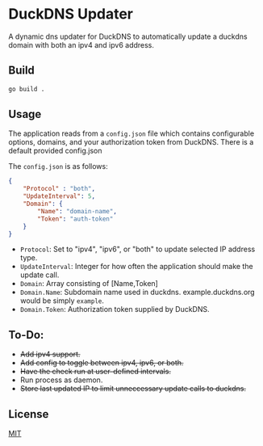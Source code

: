 # DuckDNS Updater

A dynamic dns updater for DuckDNS to automatically update a duckdns domain with both an ipv4 and ipv6 address.

## Build

``` bash
go build .
```

## Usage

The application reads from a `config.json` file which contains configurable options, domains, and your authorization token from DuckDNS.  There is a default provided config.json

The `config.json` is as follows:
``` json
{
    "Protocol" : "both",
    "UpdateInterval": 5,
    "Domain": {
        "Name": "domain-name",
        "Token": "auth-token"
    }
}
```

* `Protocol`: Set to "ipv4", "ipv6", or "both" to update selected IP address type.
* `UpdateInterval`:  Integer for how often the application should make the update call.
* `Domain`: Array consisting of [Name,Token]
* `Domain.Name`: Subdomain name used in duckdns.  example.duckdns.org would be simply `example`.
* `Domain.Token`: Authorization token supplied by DuckDNS.

## To-Do:

* ~~Add ipv4 support.~~
* ~~Add config to toggle between ipv4, ipv6, or both.~~
* ~~Have the check run at user-defined intervals.~~
* Run process as daemon.
* ~~Store last updated IP to limit unneccessary update calls to duckdns.~~

## License
[MIT](https://choosealicense.com/licenses/mit/)